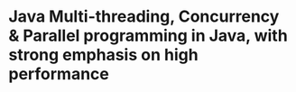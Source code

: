 # Java Multi-threading, Concurrency & Parallel programming in Java, with strong emphasis on high performance

